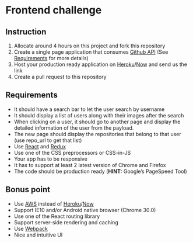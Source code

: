 # Frontend challenge

## Instruction

1. Allocate around 4 hours on this project and fork this repository
2. Create a single page application that consumes [Github API](https://developer.github.com/v3/) (See [Requirements](https://github.com/oddle-developer/oddle-frontend-challenge#requirements) for more details)
3. Host your production ready application on [Heroku](http://heroku.com)/[Now](https://zeit.co/now) and send us the link
4. Create a pull request to this repository
 
## Requirements

- It should have a search bar to let the user search by username
- It should display a list of users along with their images after the search
- When clicking on a user, it should go to another page and display the detailed information of the user from the payload.
- The new page should display the repositories that belong to that user (use repo_url to get that list)
- Use [React](https://github.com/facebook/react) and [Redux](https://github.com/reactjs/redux)
- Use one of the CSS preprocessors or CSS-in-JS
- Your app has to be responsive
- It has to support at least 2 latest version of Chrome and Firefox
- The code should be production ready (__HINT:__ Google’s PageSpeed Tool)
 
## Bonus point
- Use [AWS](https://aws.amazon.com) instead of [Heroku](http://heroku.com)/[Now](https://zeit.co/now)
- Support IE10 and/or Android native browser (Chrome 30.0)
- Use one of the React routing library
- Support server-side rendering and caching
- Use [Webpack](https://github.com/webpack/webpack)
- Nice and intuitive UI
